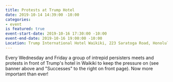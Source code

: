 ```yaml
---
title: Protests at Trump Hotel
date: 2019-10-14 14:39:00 -10:00
categories:
- event
is featured: true
event-start-date: 2019-10-16 17:30:00 -10:00
event-end-date: 2019-10-16 19:00:00 -10:00
Location: Trump International Hotel Waikiki, 223 Saratoga Road, Honolulu, HI 96815
---
```


Every Wednesday and Friday a group of intrepid persisters meets and protests in front of Trump's hotel in Waikiki to keep the pressure on (see banner above and "Successes" to the right on front page).  Now more important than ever!  